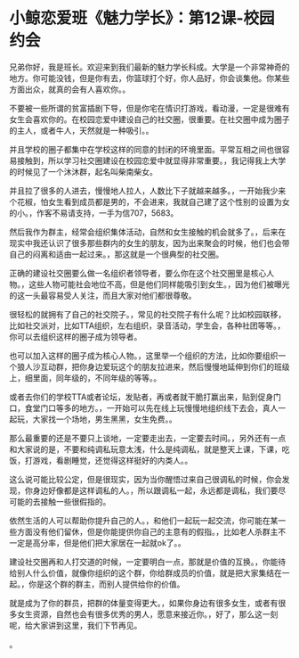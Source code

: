 # 小鲸恋爱班《魅力学长》：第12课-校园约会

兄弟你好，我是班长。欢迎来到我们最新的魅力学长科成。大学是一个非常神奇的地方。你可能没钱，但是你有去，你篮球打个好，你人品好，你会谈集他。你某些方面出众，就真的会有人喜欢你。。

不要被一些所谓的贫富插剧下导，但是你宅在情识打游戏，看动漫，一定是很难有女生会喜欢你的。在校园恋爱中建设自己的社交圈，很重要。在社交圈中成为圈子的主人，或者牛人，天然就是一种吸引。。

并且学校的圈子都集中在学校这样的同意的封闭的环境里面。平常互相之间也很容易接触到，所以学习社交圈建设在校园恋爱中就显得非常重要。，我记得我上大学的时候见了一个沐沐群，起名叫柴南柴女。

并且拉了很多的人进去，慢慢地人拉人，人数比下子就越来越多。，一开始我少来个花椒，怕女生看到成员都是男的，不会进来，我就自己建了这个性别的设置为女的小。，作客不易请支持，一手为信707，5683。

然后我作为群主，经常会组织集体活动，自然和女生接触的机会就多了。，后来在现实中我还认识了很多那些群内的女生的朋友，因为出来聚会的时候，他们也会带自己的闷离和适由一起过来。，那这就是一个很典型的社交圈。

正确的建设社交圈要么做一名组织者领导者，要么你在这个社交圈里是核心人物。，这些人物可能社会地位不高，但是他们同样能吸引到女生。，因为他们被曝光的这一头最容易受人关注，而且大家对他们都很尊敬。

很轻松的就拥有了自己的社交院子。，常见的社交院子有什么呢？比如校园联移，比如社交派对，比如TTA组织，左右组织，录音活动，学生会，各种社团等等。，你可以去组织这样的圈子成为领导者。

也可以加入这样的圈子成为核心人物。，这里举一个组织的方法，比如你要组织一个狼人沙互动群，把你身边爱玩这个的朋友拉进来，然后慢慢地延伸到你们的班级上，细里面，同年级的，不同年级的等等。。

或者去你们的学校TTA或者论坛，发贴者，再或者就干脆打赢出来，贴到促身门口，食堂门口等多的地方。，一开始可以先在线上玩慢慢地组织线下去会，真人一起玩，大家找一个场地，男生黑黑，女生免费。。

那么最重要的还是不要只上谈地，一定要走出去，一定要去时间。，另外还有一点和大家说的是，不要和纯调私玩意太浅，什么是纯调私，就是整天上课，下课，吃饭，打游戏，看剧睡觉，还觉得这样挺好的内类人。。

这么说可能比较公定，但是很现实，因为当你醒悟过来自己很调私的时候，你会发现，你身边好像都是这样调私的人。，所以跟调私一起，永远都是调私，我们要尽可能的去接触一些很假指的。

依然生活的人可以帮助你提升自己的人。，和他们一起玩一起交流，你可能在某一些方面没有他们留休，但是你能提供你自己的主意有的假指。，比如老人杀群主不一定是高分率，但是他们把大家居在一起就ok了。。

建设社交圈再和人打交道的时候，一定要明白一点，那就是价值的互换。，你能待给别人什么价值，就像你组织的这个群，你给群成员的价值，就是把大家集结在一起。，你是这个群的群主，而别人提供给你的价值。

就是成为了你的群员，把群的体量变得更大。，如果你身边有很多女生，或者有很多女生资源，自然也会有很多优秀的男人，愿意来接近你。，好了，那么这一刻呢，给大家讲到这里，我们下节再见。

。